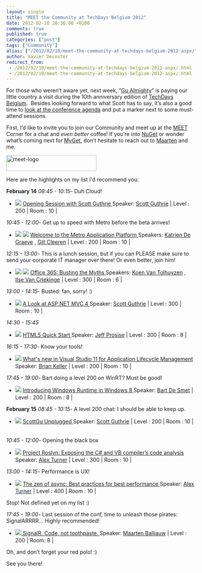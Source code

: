 ```yaml
---
layout: single
title: "MEET the Community at TechDays Belgium 2012"
date: 2012-02-10 20:36:00 +0100
comments: true
published: true
categories: ["post"]
tags: ["Community"]
alias: ["/2012/02/10/meet-the-community-at-techdays-belgium-2012-aspx/"]
author: Xavier Decoster
redirect_from:
 - /2012/02/10/meet-the-community-at-techdays-belgium-2012-aspx/.html
 - /2012/02/10/meet-the-community-at-techdays-belgium-2012-aspx/.html
---
```

<p>For those who weren&rsquo;t aware yet, next week, &ldquo;<a href="http://weblogs.asp.net/scottgu/archive/2012/01/29/techdays-in-belgium-and-netherlands.aspx" target="_blank">Gu Almighty</a>&rdquo; is paying our little country a visit during the 10th anniversary edition of <a href="http://www.microsoft.com/belux/techdays/2012/Home.aspx" target="_blank">TechDays Belgium</a>.&nbsp; Besides looking forward to what Scott has to say, it&rsquo;s also a good time to <a href="http://www.microsoft.com/belux/techdays/2012/Sessions.aspx" target="_blank">look at the conference agenda</a> and put a marker next to some must-attend sessions.</p>

<p>First, I&rsquo;d like to invite you to join our Community and meet up at the <a href="http://msdn.microsoft.com/nl-be/hh560770" target="_blank">MEET</a> Corner for a chat and <em>even better</em> coffee! If you&rsquo;re into <a href="http://www.nuget.org" target="_blank">NuGet</a> or wonder what&rsquo;s coming next for <a href="http://www.myget.org" target="_blank">MyGet</a>, don&rsquo;t hesitate to reach out to <a href="http://blog.maartenballiauw.be" target="_blank">Maarten</a> and me.</p>

<p><img style="display: inline;" title="meet-logo" src="http://i.msdn.microsoft.com/hh560770.meet-logo(nl-be,MSDN.10).jpg" width="240" height="42" /></p>

<p>Here are the highlights on my list I'd recommend you:</p>

<div class="sessionlist"><strong>February 14</strong> <i>08:45 - 10:15</i>- Duh Cloud!
<ul>
<li><span class="firstColumn"><img src="http://met.feed.comportal.be/picture.aspx?list=speakers&amp;id=135&amp;name=scottguthrie.png&amp;dim=30" /> </span><span class="secondColumn"><a href="http://www.microsoft.com/belux/techdays/2012/SessionDetail.aspx?sessionId=266"><span class="session">Opening Session with Scott Guthrie</span> </a> Speaker: <a href="http://www.microsoft.com/belux/techdays/2012/SpeakerDetail.aspx?speakerId=135">Scott Guthrie</a> | Level : 200 | Room : 10 | <a href="http://www.microsoft.com/belux/techdays/2012/SessionICS.aspx?sessionId=266"><img style="width: 16px; height: 16px;" src="http://www.microsoft.com/belux/techdays/2012/images/calendar.png" /></a> </span></li>
</ul>
<i>10:45 - 12:00</i>- Get up to speed with Metro before the beta arrives!
<ul>
<li><span class="firstColumn"><img src="http://met.feed.comportal.be/picture.aspx?list=speakers&amp;id=58&amp;name=IMG_6850.jpg&amp;dim=30" /> <img src="http://met.feed.comportal.be/picture.aspx?list=speakers&amp;id=24&amp;name=gillCleeren.jpg&amp;dim=30" /> </span><span class="secondColumn"><a href="http://www.microsoft.com/belux/techdays/2012/SessionDetail.aspx?sessionId=267"><span class="session">Welcome to the Metro Application Platform</span> </a> Speakers: <a href="http://www.microsoft.com/belux/techdays/2012/SpeakerDetail.aspx?speakerId=58">Katrien De Graeve</a> , <a href="http://www.microsoft.com/belux/techdays/2012/SpeakerDetail.aspx?speakerId=24">Gill Cleeren</a> | Level : 200 | Room : 10 | <a href="http://www.microsoft.com/belux/techdays/2012/SessionICS.aspx?sessionId=267"><img style="width: 16px; height: 16px;" src="http://www.microsoft.com/belux/techdays/2012/images/calendar.png" /></a> </span></li>
</ul>
<i>12:15 - 13:00</i>- This is a lunch session, but if you can PLEASE make sure to send your corporate IT manager over there! Or even better, join him!
<ul>
<li><span class="firstColumn"><img src="http://met.feed.comportal.be/picture.aspx?list=speakers&amp;id=101&amp;name=koenvantolhuyzen.PNG&amp;dim=30" /> <img src="http://met.feed.comportal.be/picture.aspx?list=speakers&amp;id=28&amp;name=ilse.jpg&amp;dim=30" /> </span><span class="secondColumn"><a href="http://www.microsoft.com/belux/techdays/2012/SessionDetail.aspx?sessionId=216"><span class="session">Office 365: Busting the Myths</span> </a> Speakers: <a href="http://www.microsoft.com/belux/techdays/2012/SpeakerDetail.aspx?speakerId=101">Koen Van Tolhuyzen</a> , <a href="http://www.microsoft.com/belux/techdays/2012/SpeakerDetail.aspx?speakerId=28">Ilse Van Criekinge</a> | Level : 300 | Room : 6 | <a href="http://www.microsoft.com/belux/techdays/2012/SessionICS.aspx?sessionId=216"><img style="width: 16px; height: 16px;" src="http://www.microsoft.com/belux/techdays/2012/images/calendar.png" /></a> </span></li>
</ul>
<i>13:00 - 14:15</i>- Busted: fan, sorry! :)
<ul>
<li><span class="firstColumn"><img src="http://met.feed.comportal.be/picture.aspx?list=speakers&amp;id=135&amp;name=scottguthrie.png&amp;dim=30" /> </span><span class="secondColumn"><a href="http://www.microsoft.com/belux/techdays/2012/SessionDetail.aspx?sessionId=287"><span class="session">A Look at ASP.NET MVC 4</span> </a> Speaker: <a href="http://www.microsoft.com/belux/techdays/2012/SpeakerDetail.aspx?speakerId=135">Scott Guthrie</a> | Level : 300 | Room : 10 | <a href="http://www.microsoft.com/belux/techdays/2012/SessionICS.aspx?sessionId=287"><img style="width: 16px; height: 16px;" src="http://www.microsoft.com/belux/techdays/2012/images/calendar.png" /></a> </span></li>
</ul>
<i>14:30 - 15:45</i>
<ul>
<li><span class="firstColumn"><img src="http://met.feed.comportal.be/picture.aspx?list=speakers&amp;id=68&amp;name=jeffprosise.jpg&amp;dim=30" /> </span><span class="secondColumn"><a href="http://www.microsoft.com/belux/techdays/2012/SessionDetail.aspx?sessionId=198"><span class="session">HTML5 Quick Start</span> </a> Speaker: <a href="http://www.microsoft.com/belux/techdays/2012/SpeakerDetail.aspx?speakerId=68">Jeff Prosise</a> | Level : 300 | Room : 8 | <a href="http://www.microsoft.com/belux/techdays/2012/SessionICS.aspx?sessionId=198"><img style="width: 16px; height: 16px;" src="http://www.microsoft.com/belux/techdays/2012/images/calendar.png" /></a> </span></li>
</ul>
<i>16:15 - 17:30</i>- Know your tools!
<ul>
<li><span class="firstColumn"><img src="http://met.feed.comportal.be/picture.aspx?list=speakers&amp;id=117&amp;name=brian keller.png&amp;dim=30" /> </span><span class="secondColumn"><a href="http://www.microsoft.com/belux/techdays/2012/SessionDetail.aspx?sessionId=245"><span class="session">What's new in Visual Studio 11 for Application Lifecycle Management</span> </a> Speaker: <a href="http://www.microsoft.com/belux/techdays/2012/SpeakerDetail.aspx?speakerId=117">Brian Keller</a> | Level : 200 | Room : 10 | <a href="http://www.microsoft.com/belux/techdays/2012/SessionICS.aspx?sessionId=245"><img style="width: 16px; height: 16px;" src="http://www.microsoft.com/belux/techdays/2012/images/calendar.png" /></a> </span></li>
</ul>
<i>17:45 - 19:00</i>- Bart doing a level 200 on WinRT? Must be good!
<ul>
<li><span class="firstColumn"><img src="http://met.feed.comportal.be/picture.aspx?list=speakers&amp;id=15&amp;name=bartDesmet.jpg&amp;dim=30" /> </span><span class="secondColumn"><a href="http://www.microsoft.com/belux/techdays/2012/SessionDetail.aspx?sessionId=282"><span class="session">Introducing Windows Runtime in Windows 8</span> </a> Speaker: <a href="http://www.microsoft.com/belux/techdays/2012/SpeakerDetail.aspx?speakerId=15">Bart De Smet</a> | Level : 200 | Room : 8 | <a href="http://www.microsoft.com/belux/techdays/2012/SessionICS.aspx?sessionId=282"><img style="width: 16px; height: 16px;" src="http://www.microsoft.com/belux/techdays/2012/images/calendar.png" /></a> </span></li>
</ul>
<strong>February 15</strong> <i>08:45 - 10:15</i>- A level 200 chat: I should be able to keep up.
<ul>
<li><span class="firstColumn"><img src="http://met.feed.comportal.be/picture.aspx?list=speakers&amp;id=135&amp;name=scottguthrie.png&amp;dim=30" /> </span><span class="secondColumn"><a href="http://www.microsoft.com/belux/techdays/2012/SessionDetail.aspx?sessionId=286"><span class="session">ScottGu Unplugged</span> </a> Speaker: <a href="http://www.microsoft.com/belux/techdays/2012/SpeakerDetail.aspx?speakerId=135">Scott Guthrie</a> | Level : 200 | Room : 10 | <a href="http://www.microsoft.com/belux/techdays/2012/SessionICS.aspx?sessionId=286"><img style="width: 16px; height: 16px;" src="http://www.microsoft.com/belux/techdays/2012/images/calendar.png" /></a> </span></li>
</ul>
<i>10:45 - 12:00</i>- Opening the black box
<ul>
<li><span class="firstColumn"><img src="http://met.feed.comportal.be/picture.aspx?list=speakers&amp;id=118&amp;name=alexturnerjpg.jpg&amp;dim=30" /> </span><span class="secondColumn"><a href="http://www.microsoft.com/belux/techdays/2012/SessionDetail.aspx?sessionId=238"><span class="session">Project Roslyn: Exposing the C# and VB compiler&rsquo;s code analysis</span> </a> Speaker: <a href="http://www.microsoft.com/belux/techdays/2012/SpeakerDetail.aspx?speakerId=118">Alex Turner</a> | Level : 300 | Room : 10 | <a href="http://www.microsoft.com/belux/techdays/2012/SessionICS.aspx?sessionId=238"><img style="width: 16px; height: 16px;" src="http://www.microsoft.com/belux/techdays/2012/images/calendar.png" /></a> </span></li>
</ul>
<i>13:00 - 14:15</i>- Performance is UX!
<ul>
<li><span class="firstColumn"><img src="http://met.feed.comportal.be/picture.aspx?list=speakers&amp;id=118&amp;name=alexturnerjpg.jpg&amp;dim=30" /> </span><span class="secondColumn"><a href="http://www.microsoft.com/belux/techdays/2012/SessionDetail.aspx?sessionId=239"><span class="session">The zen of async: Best practices for best performance</span> </a> Speaker: <a href="http://www.microsoft.com/belux/techdays/2012/SpeakerDetail.aspx?speakerId=118">Alex Turner</a> | Level : 400 | Room : 10 | <a href="http://www.microsoft.com/belux/techdays/2012/SessionICS.aspx?sessionId=239"><img style="width: 16px; height: 16px;" src="http://www.microsoft.com/belux/techdays/2012/images/calendar.png" /></a> </span></li>
</ul>
<p>Stop! Not defined yet on my list :)</p>
<i>17:45 - 19:00</i>- Last session of the conf, time to unleash those pirates: SignalARRRR... Highly recommended!
<ul>
<li><span class="firstColumn"><a href="http://www.microsoft.com/belux/techdays/2012/SpeakerDetail.aspx?speakerId=23"><img src="http://met.feed.comportal.be/picture.aspx?list=speakers&amp;id=23&amp;name=maarten_balliauw.jpg&amp;dim=30" /> </a></span><span class="secondColumn"><a href="http://www.microsoft.com/belux/techdays/2012/SessionDetail.aspx?sessionId=246"><span class="session">SignalR. Code, not toothpaste. </span></a> Speaker: <a href="http://www.microsoft.com/belux/techdays/2012/SpeakerDetail.aspx?speakerId=23">Maarten Balliauw</a> | Level : 200 | Room: 8 | <a href="http://www.microsoft.com/belux/techdays/2012/SessionICS.aspx?sessionId=246"><img style="width: 16px; height: 16px;" src="http://www.microsoft.com/belux/techdays/2012/images/calendar.png" /></a> </span></li>
</ul>
<p>Oh, and don&rsquo;t forget your red polo! :)</p>
<p>See you there!</p>
</div>
